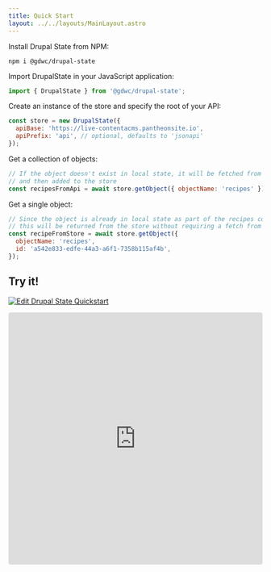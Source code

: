 ```yaml
---
title: Quick Start
layout: ../../layouts/MainLayout.astro
---
```


Install Drupal State from NPM:

```
npm i @gdwc/drupal-state
```

Import DrupalState in your JavaScript application:

```js
import { DrupalState } from '@gdwc/drupal-state';
```

Create an instance of the store and specify the root of your API:

```js
const store = new DrupalState({
  apiBase: 'https://live-contentacms.pantheonsite.io',
  apiPrefix: 'api', // optional, defaults to 'jsonapi'
});
```

Get a collection of objects:

```js
// If the object doesn't exist in local state, it will be fetched from the API
// and then added to the store
const recipesFromApi = await store.getObject({ objectName: 'recipes' });
```

Get a single object:

```js
// Since the object is already in local state as part of the recipes collection,
// this will be returned from the store without requiring a fetch from Drupal.
const recipeFromStore = await store.getObject({
  objectName: 'recipes',
  id: 'a542e833-edfe-44a3-a6f1-7358b115af4b',
});
```

## Try it!

[![Edit Drupal State Quickstart](https://codesandbox.io/static/img/play-codesandbox.svg)](https://codesandbox.io/s/drupal-state-quickstart-z3rlm?expanddevtools=1&fontsize=14&hidenavigation=1&theme=dark)

<iframe src="https://codesandbox.io/embed/drupal-state-quickstart-z3rlm?expanddevtools=1fontsize=14&hidenavigation=1&theme=dark"
     style="width:100%; height:500px; border:0; border-radius: 4px; overflow:hidden;"
     title="Drupal State Quickstart"
     allow="accelerometer; ambient-light-sensor; camera; encrypted-media; geolocation; gyroscope; hid; microphone; midi; payment; usb; vr; xr-spatial-tracking"
     sandbox="allow-forms allow-modals allow-popups allow-presentation allow-same-origin allow-scripts"
   ></iframe>
